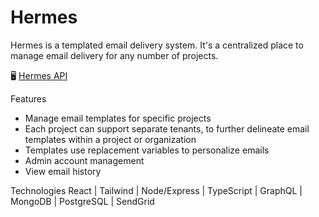 # Hermes

Hermes is a templated email delivery system. It's a centralized place to manage email delivery for any number of projects.

🖥 [Hermes API](https://github.com)

Features
* Manage email templates for specific projects
* Each project can support separate tenants, to further delineate email templates within a project or organization
* Templates use replacement variables to personalize emails
* Admin account management
* View email history

Technologies
React | Tailwind | Node/Express | TypeScript | GraphQL | MongoDB | PostgreSQL | SendGrid
